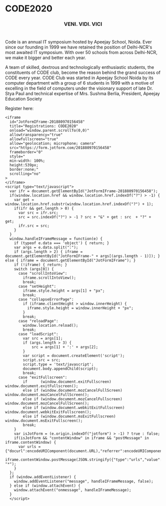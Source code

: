 <h1>CODE2020</h1>
<h3 align="center">VENI. VIDI. VICI</h3>
<h1> </h1>
<h1> </h1>

Code is an annual IT symposium hosted by Apeejay School, Noida. Ever since our founding in 1999 we have retained the position of Delhi-NCR's most awaited IT symposium. With over 50 schools from across Delhi-NCR, we make it bigger and better each year.

A team of skilled, dextrous and technologically enthusiastic students, the constituents of CODE club, become the reason behind the grand success of CODE every year. CODE Club was started in Apeejay School Noida by its computer department with a group of 6 students in 1999 with a motive of excelling in the field of computers under the visionary support of late Dr. Stya Paul and technical expertise of Mrs. Sushma Berlia, President, Apeejay Education Society


Register here:

    <iframe
      id="JotFormIFrame-201880970156458"
      title="Registrations: CODE2020"
      onload="window.parent.scrollTo(0,0)"
      allowtransparency="true"
      allowfullscreen="true"
      allow="geolocation; microphone; camera"
      src="https://form.jotform.com/201880970156458"
      frameborder="0"
      style="
      min-width: 100%;
      height:539px;
      border:none;"
      scrolling="no"
    >
    </iframe>
    <script type="text/javascript">
      var ifr = document.getElementById("JotFormIFrame-201880970156458");
      if(window.location.href && window.location.href.indexOf("?") > -1) {
        var get = window.location.href.substr(window.location.href.indexOf("?") + 1);
        if(ifr && get.length > 0) {
          var src = ifr.src;
          src = src.indexOf("?") > -1 ? src + "&" + get : src  + "?" + get;
          ifr.src = src;
        }
      }
      window.handleIFrameMessage = function(e) {
        if (typeof e.data === 'object') { return; }
        var args = e.data.split(":");
        if (args.length > 2) { iframe = document.getElementById("JotFormIFrame-" + args[(args.length - 1)]); } else { iframe = document.getElementById("JotFormIFrame"); }
        if (!iframe) { return; }
        switch (args[0]) {
          case "scrollIntoView":
            iframe.scrollIntoView();
            break;
          case "setHeight":
            iframe.style.height = args[1] + "px";
            break;
          case "collapseErrorPage":
            if (iframe.clientHeight > window.innerHeight) {
              iframe.style.height = window.innerHeight + "px";
            }
            break;
          case "reloadPage":
            window.location.reload();
            break;
          case "loadScript":
            var src = args[1];
            if (args.length > 3) {
                src = args[1] + ':' + args[2];
            }
            var script = document.createElement('script');
            script.src = src;
            script.type = 'text/javascript';
            document.body.appendChild(script);
            break;
          case "exitFullscreen":
            if      (window.document.exitFullscreen)        window.document.exitFullscreen();
            else if (window.document.mozCancelFullScreen)   window.document.mozCancelFullScreen();
            else if (window.document.mozCancelFullscreen)   window.document.mozCancelFullScreen();
            else if (window.document.webkitExitFullscreen)  window.document.webkitExitFullscreen();
            else if (window.document.msExitFullscreen)      window.document.msExitFullscreen();
            break;
        }
        var isJotForm = (e.origin.indexOf("jotform") > -1) ? true : false;
        if(isJotForm && "contentWindow" in iframe && "postMessage" in iframe.contentWindow) {
          var urls = {"docurl":encodeURIComponent(document.URL),"referrer":encodeURIComponent(document.referrer)};
          iframe.contentWindow.postMessage(JSON.stringify({"type":"urls","value":urls}), "*");
        }
      };
      if (window.addEventListener) {
        window.addEventListener("message", handleIFrameMessage, false);
      } else if (window.attachEvent) {
        window.attachEvent("onmessage", handleIFrameMessage);
      }
      </script>
      
      
      
      
   
   
   
